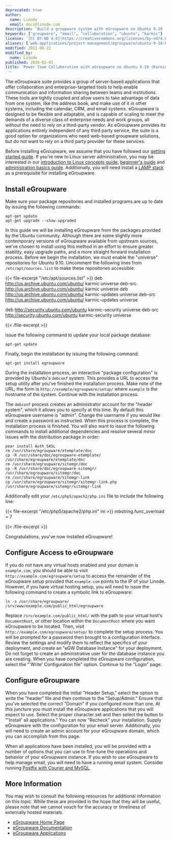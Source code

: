 ```yaml
---
deprecated: true
author:
  name: Linode
  email: docs@linode.com
description: 'Build a groupware system with eGroupware on Ubuntu 9.10 (Karmic).'
keywords: ["groupware", "email", "collaboration", "ubuntu", "karmic"]
license: '[CC BY-ND 4.0](https://creativecommons.org/licenses/by-nd/4.0)'
aliases: ['web-applications/project-management/egroupware/ubuntu-9-10-karmic/']
modified: 2011-08-22
modified_by:
  name: Linode
published: 2010-02-01
title: 'Power Team Collaboration with eGroupware on Ubuntu 9.10 (Karmic)'
---
```


The eGroupware suite provides a group of server-based applications that offer collaboration and enterprise-targeted tools to help enable communication and information sharing between teams and institutions. These tools are tightly coupled and allow users to take advantage of data from one system, like the address book, and make use of it in other systems, including the calendar, CRM, and email systems. eGroupware is designed to be flexible and adaptable, and is capable of scaling to meet the demands of a diverse class of enterprise needs and work groups, all without the need to rely on a third-party vendor. As eGroupware provides its applications entirely independent of any third party service, the suite is a good option for organizations who need web-based groupware solutions, but do not want to rely on a third party provider for these services.

Before installing eGroupware, we assume that you have followed our [getting started guide](/docs/getting-started/). If you're new to Linux server administration, you may be interested in our [introduction to Linux concepts guide](/docs/tools-reference/introduction-to-linux-concepts/), [beginner's guide](/docs/beginners-guide/) and [administration basics guide](/docs/using-linux/administration-basics). Additionally, you will need install a [LAMP stack](/docs/lamp-guides/ubuntu-9-10-karmic/) as a prerequisite for installing eGroupware.

Install eGroupware
------------------

Make sure your package repositories and installed programs are up to date by issuing the following commands:

    apt-get update
    apt-get upgrade --show-upgraded

In this guide we will be installing eGroupware from the packages provided by the Ubuntu community. Although there are some slightly more contemporary versions of eGroupware available from upstream sources, we've chosen to install using this method in an effort to ensure greater stability, easy upgrade paths, and a more straight forward installation process. Before we begin the installation, we must enable the "universe" repositories for Ubuntu 9.10. Uncomment the following lines from `/etc/apt/sources.list` to make these repositories accessible:

{{< file-excerpt "/etc/apt/sources.list" >}}
deb http://us.archive.ubuntu.com/ubuntu/ karmic universe
deb-src http://us.archive.ubuntu.com/ubuntu/ karmic universe
deb http://us.archive.ubuntu.com/ubuntu/ karmic-updates universe
deb-src http://us.archive.ubuntu.com/ubuntu/ karmic-updates universe

deb http://security.ubuntu.com/ubuntu karmic-security universe
deb-src http://security.ubuntu.com/ubuntu karmic-security universe

{{< /file-excerpt >}}


Issue the following command to update your local package database:

    apt-get update

Finally, begin the installation by issuing the following command:

    apt-get install egroupware

During the installation process, an interactive "package configuration" is provided by Ubuntu's `debconf` system. This provides a URL to access the setup utility after you've finished the installation process. Make note of the URL; the form is `http://example/egroupware/setup/` where `example` is the hostname of the system. Continue with the installation process.

The `debconf` process creates an administrator account for the "header system", which it allows you to specify at this time. By default this eGroupware username is "admin". Change the username if you would like and create a password as instructed. When this process is complete, the installation process is finished. You will also want to issue the following commands to install additional dependencies and resolve several minor issues with the distribution package in order:

    pear install Auth_SASL
    rm /usr/share/egroupware/etemplate/doc
    cp -R /usr/share/doc/egroupware-etemplate/ /usr/share/egroupware/etemplate/doc
    rm /usr/share/egroupware/sitemgr/doc
    cp -R /usr/share/doc/egroupware-sitemgr/ /usr/share/egroupware/sitemgr/doc
    rm /usr/share/egroupware/sitemgr-link
    cp /usr/share/egroupware/sitemgr/sitemgr-link.php /usr/share/egroupware/sitemgr/sitemgr-link

Additionally edit your `/etc/php5/apach2/php.ini` file to include the following line:

{{< file-excerpt "/etc/php5/apache2/php.ini" ini >}}
mbstring.func_overload = 7

{{< /file-excerpt >}}


Congratulations, you've now installed eGroupware!

Configure Access to eGroupware
------------------------------

If you do not have any virtual hosts enabled and your domain is `example.com`, you should be able to visit `http://example.com/egroupware/setup` to access the remainder of the eGroupware setup provided that `example.com` points to the IP of your Linode. However, if you have virtual hosting setup, you will need to issue the following command to create a symbolic link to eGroupware:

    ln -s /usr/share/egroupware/ /srv/www/example.com/public_html/egroupware

Replace `/srv/example.com/public_html/` with the path to your virtual host's `DocumentRoot`, or other location within the `DocumentRoot` where you want eGroupware to be located. Then, visit `http://example.com/egroupware/setup/` to complete the setup process. You will be prompted for a password then brought to a configuration interface. Review the settings and modify them to reflect the specifics of your deployment, and create an "eGW Database Instance" for your deployment. Do not forget to create an administrative user for the database instance you are creating. When you have completed the eGroupware configuration, select the "'Write' Configuration file" option. Continue to the "Login" page.

Configure eGroupware
--------------------

When you have completed the initial "Header Setup," select the option to write the "header" file and then continue to the "Setup/Admin." Ensure that you've selected the correct "Domain" if you configured more than one. At this juncture you must install the eGroupware applications that you will expect to use. Select the proper character set and then select the button to "'Install' all applications." You can now "Recheck" your installation. Supply eGroupware with the configuration for your email server. Additionally, you will need to create an admin account for your eGroupware domain, which you can accomplish from this page.

When all applications have been installed, you will be provided with a number of options that you can use to fine-tune the operations and behavior of your eGroupware instance. If you wish to use eGroupware to help manage email, you will need to have a running email system. Consider running [Postfix with Courier and MySQL](/docs/email/postfix/courier-mysql-ubuntu-9-10-karmic).

More Information
----------------

You may wish to consult the following resources for additional information on this topic. While these are provided in the hope that they will be useful, please note that we cannot vouch for the accuracy or timeliness of externally hosted materials.

- [eGroupware Home Page](http://www.egroupware.org/)
- [eGroupware Documentation](http://www.egroupware.org/wiki/)
- [eGroupware Applications](http://www.egroupware.org/applications)



